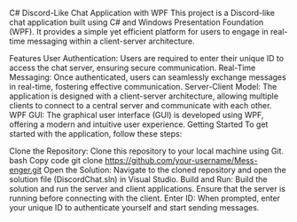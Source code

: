 C# Discord-Like Chat Application with WPF This project is a Discord-like chat application built using C# and Windows Presentation Foundation (WPF). It provides a simple yet efficient platform for users to engage in real-time messaging within a client-server architecture.

Features User Authentication: Users are required to enter their unique ID to access the chat server, ensuring secure communication. Real-Time Messaging: Once authenticated, users can seamlessly exchange messages in real-time, fostering effective communication. Server-Client Model: The application is designed with a client-server architecture, allowing multiple clients to connect to a central server and communicate with each other. WPF GUI: The graphical user interface (GUI) is developed using WPF, offering a modern and intuitive user experience. Getting Started To get started with the application, follow these steps:

Clone the Repository: Clone this repository to your local machine using Git. bash Copy code git clone https://github.com/your-username/Mess-enger.git Open the Solution: Navigate to the cloned repository and open the solution file (DiscordChat.sln) in Visual Studio. Build and Run: Build the solution and run the server and client applications. Ensure that the server is running before connecting with the client. Enter ID: When prompted, enter your unique ID to authenticate yourself and start sending messages.
